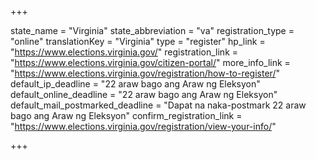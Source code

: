 +++

state_name = "Virginia"
state_abbreviation = "va"
registration_type = "online"
translationKey = "Virginia"
type = "register"
hp_link = "https://www.elections.virginia.gov/"
registration_link = "https://www.elections.virginia.gov/citizen-portal/"
more_info_link = "https://www.elections.virginia.gov/registration/how-to-register/"
default_ip_deadline = "22 araw bago ang Araw ng Eleksyon"
default_online_deadline = "22 araw bago ang Araw ng Eleksyon"
default_mail_postmarked_deadline = "Dapat na naka-postmark  22 araw bago ang Araw ng Eleksyon"
confirm_registration_link = "https://www.elections.virginia.gov/registration/view-your-info/"

+++
